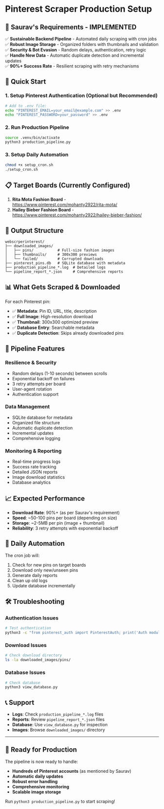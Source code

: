 # Pinterest Scraper Production Setup

## 🎯 **Saurav's Requirements - IMPLEMENTED**

✅ **Sustainable Backend Pipeline** - Automated daily scraping with cron jobs  
✅ **Robust Image Storage** - Organized folders with thumbnails and validation  
✅ **Security & Bot Evasion** - Random delays, authentication, retry logic  
✅ **Handle New Data** - Automatic duplicate detection and incremental updates  
✅ **90%+ Success Rate** - Resilient scraping with retry mechanisms  

## 🚀 **Quick Start**

### 1. **Setup Pinterest Authentication** (Optional but Recommended)
```bash
# Add to .env file:
echo "PINTEREST_EMAIL=your_email@example.com" >> .env
echo "PINTEREST_PASSWORD=your_password" >> .env
```

### 2. **Run Production Pipeline**
```bash
source .venv/bin/activate
python3 production_pipeline.py
```

### 3. **Setup Daily Automation**
```bash
chmod +x setup_cron.sh
./setup_cron.sh
```

## 📋 **Target Boards (Currently Configured)**

1. **Rita Mota Fashion Board** - https://www.pinterest.com/mohanty2922/rita-mota/
2. **Hailey Bieber Fashion Board** - https://www.pinterest.com/mohanty2922/hailey-bieber-fashion/

## 📁 **Output Structure**

```
webscrperinterest/
├── downloaded_images/
│   ├── pins/           # Full-size fashion images
│   ├── thumbnails/     # 300x300 previews
│   └── failed/         # Corrupted downloads
├── pinterest_pins.db   # SQLite database with metadata
├── production_pipeline_*.log  # Detailed logs
└── pipeline_report_*.json     # Comprehensive reports
```

## 📊 **What Gets Scraped & Downloaded**

For each Pinterest pin:
- ✅ **Metadata**: Pin ID, URL, title, description
- ✅ **Full Image**: High-resolution download
- ✅ **Thumbnail**: 300x300 optimized preview
- ✅ **Database Entry**: Searchable metadata
- ✅ **Duplicate Detection**: Skips already downloaded pins

## 🔧 **Pipeline Features**

### **Resilience & Security**
- Random delays (1-10 seconds) between scrolls
- Exponential backoff on failures
- 3 retry attempts per board
- User-agent rotation
- Authentication support

### **Data Management**
- SQLite database for metadata
- Organized file structure
- Automatic duplicate detection
- Incremental updates
- Comprehensive logging

### **Monitoring & Reporting**
- Real-time progress logs
- Success rate tracking
- Detailed JSON reports
- Image download statistics
- Database analytics

## 📈 **Expected Performance**

- **Download Rate**: 90%+ (as per Saurav's requirement)
- **Speed**: ~50-100 pins per board (depending on size)
- **Storage**: ~2-5MB per pin (image + thumbnail)
- **Reliability**: 3 retry attempts with exponential backoff

## 🔄 **Daily Automation**

The cron job will:
1. Check for new pins on target boards
2. Download only new/unseen pins
3. Generate daily reports
4. Clean up old logs
5. Update database incrementally

## 🛠️ **Troubleshooting**

### **Authentication Issues**
```bash
# Test authentication
python3 -c "from pinterest_auth import PinterestAuth; print('Auth module working')"
```

### **Download Issues**
```bash
# Check download directory
ls -la downloaded_images/pins/
```

### **Database Issues**
```bash
# Check database
python3 view_database.py
```

## 📞 **Support**

- **Logs**: Check `production_pipeline_*.log` files
- **Reports**: Review `pipeline_report_*.json` files
- **Database**: Use `view_database.py` for inspection
- **Images**: Browse `downloaded_images/` directory

---

## 🎉 **Ready for Production**

The pipeline is now ready to handle:
- **Hundreds of Pinterest accounts** (as mentioned by Saurav)
- **Automatic daily updates**
- **Robust error handling**
- **Comprehensive monitoring**
- **Scalable image storage**

Run `python3 production_pipeline.py` to start scraping!
